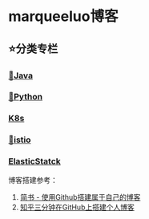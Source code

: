 # marqueeluo博客
## ⭐分类专栏
### [🔗Java](java/readme.md)
### [🔗Python](python/readme.md)
### [K8s](k8s/readme.md)
### [🔗istio](istio/readme.md)
### [ElasticStatck](es/readme.md)

博客搭建参考：
1. [简书 - 使用Github搭建属于自己的博客](https://www.jianshu.com/p/4f56cf990bba)</li>
2. [知乎三分钟在GitHub上搭建个人博客](https://zhuanlan.zhihu.com/p/28321740)</li>

